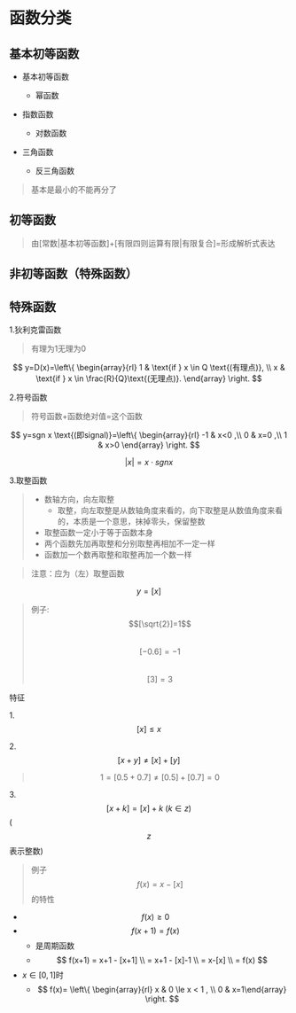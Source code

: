 # 函数分类

## 基本初等函数

- 基本初等函数

  - 幂函数
- 指数函数
  - 对数函数
- 三角函数
  - 反三角函数

> 基本是最小的不能再分了

## 初等函数

> 由[常数|基本初等函数]+[有限四则运算有限|有限复合]=形成解析式表达



## 非初等函数（特殊函数）



## 特殊函数

1.狄利克雷函数

> 有理为1无理为0

$$
y=D(x)=\left\{ 
\begin{array}{rl} 
1 & \text{if } x \in Q \text{(有理点)}, \\
x & \text{if } x \in \frac{R}{Q}\text{(无理点)}. 
\end{array} \right.
$$



2.符号函数

> 符号函数+函数绝对值=这个函数

$$
y=sgn x \text{(即signal)}=\left\{ 
\begin{array}{rl} 
-1 &  x<0 ,\\  
0 &  x=0 ,\\  
1 &  x>0  
\end{array} \right.
$$

$$
|x|=x \cdot sgn x
$$



3.取整函数

> - 数轴方向，向左取整
>   - 取整，向左取整是从数轴角度来看的，向下取整是从数值角度来看的，本质是一个意思，抹掉零头，保留整数
> - 取整函数一定小于等于函数本身
> - 两个函数先加再取整和分别取整再相加不一定一样
> - 函数加一个数再取整和取整再加一个数一样

> 注意：应为（左）取整函数

$$
y=[x]
$$


> 例子:
> $$[\sqrt{2}]=1$$  
> $$[-0.6]=-1$$  
> $$[3]=3$$

特征

1.$$[x] \le x$$

2.$$[x+y] \neq [x] + [y]$$

 > $$1=[0.5+0.7] \neq [0.5] + [0.7]=0$$

3.$$[x+k] = [x] + k ~ (k \in z)$$ ($$z$$表示整数)

> 例子 $$f(x)=x-[x]$$的特性
  + $$f(x)\ge 0$$
  + $$f(x+1)=f(x)$$
    + 是周期函数 
    + $$ f(x+1) = x+1 - [x+1] \\
        = x+1 - [x]-1 \\
        = x-[x] \\
        = f(x) $$
  + $x \in [0,1]$时
    + $$ f(x)= \left\{ 
      \begin{array}{rl} 
      x &  0 \le x < 1 , \\ 
      0 & x=1\end{array} \right. $$







